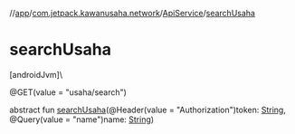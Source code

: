 //[app](../../../index.md)/[com.jetpack.kawanusaha.network](../index.md)/[ApiService](index.md)/[searchUsaha](search-usaha.md)

# searchUsaha

[androidJvm]\

@GET(value = &quot;usaha/search&quot;)

abstract fun [searchUsaha](search-usaha.md)(@Header(value = &quot;Authorization&quot;)token: [String](https://kotlinlang.org/api/latest/jvm/stdlib/kotlin/-string/index.html), @Query(value = &quot;name&quot;)name: [String](https://kotlinlang.org/api/latest/jvm/stdlib/kotlin/-string/index.html))

